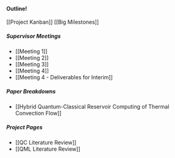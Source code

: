 #### Outline!

[[Project Kanban]]
[[Big Milestones]]

##### Supervisor Meetings
- [[Meeting 1]]
- [[Meeting 2]]
- [[Meeting 3]]
- [[Meeting 4]]
- [[Meeting 4 - Deliverables for Interim]]

##### Paper Breakdowns
- [[Hybrid Quantum-Classical Reservoir Computing of Thermal Convection Flow]]

##### Project Pages
- [[QC Literature Review]]
- [[QML Literature Review]]
